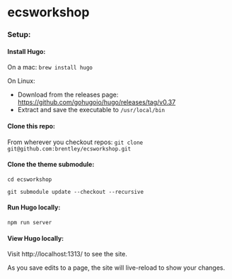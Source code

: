 # ecsworkshop

### Setup:

#### Install Hugo:
On a mac:
`brew install hugo`

On Linux:
  - Download from the releases page: https://github.com/gohugoio/hugo/releases/tag/v0.37
  - Extract and save the executable to `/usr/local/bin`

#### Clone this repo:
From wherever you checkout repos:
`git clone git@github.com:brentley/ecsworkshop.git`

#### Clone the theme submodule:
`cd ecsworkshop`

`git submodule update --checkout --recursive`

#### Run Hugo locally:
`npm run server`

#### View Hugo locally:
Visit http://localhost:1313/ to see the site.

As you save edits to a page, the site will live-reload to show your changes.
